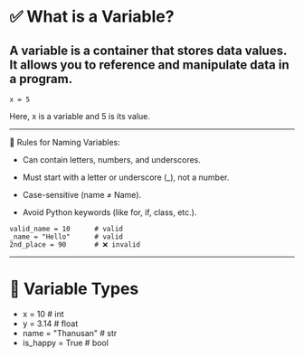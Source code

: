 # ✅ What is a Variable?
A variable is a container that stores data values. It allows you to reference and manipulate data in a program.
---
```
x = 5
```
Here, x is a variable and 5 is its value.

---

📌 Rules for Naming Variables:
- Can contain letters, numbers, and underscores.

- Must start with a letter or underscore (_), not a number.

- Case-sensitive (name ≠ Name).

- Avoid Python keywords (like for, if, class, etc.).

```
valid_name = 10      # valid
_name = "Hello"      # valid
2nd_place = 90       # ❌ invalid
```

---


# 🧪 Variable Types 

- x = 10             # int
- y = 3.14           # float
- name = "Thanusan"  # str
- is_happy = True    # bool








